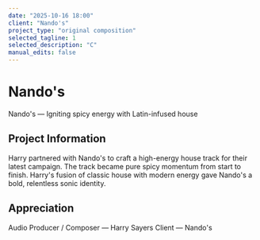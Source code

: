 ```yaml
---
date: "2025-10-16 18:00"
client: "Nando's"
project_type: "original composition"
selected_tagline: 1
selected_description: "C"
manual_edits: false
---
```


# Nando's
Nando's — Igniting spicy energy with Latin-infused house

## Project Information
Harry partnered with Nando's to craft a high-energy house track for their latest campaign. The track became pure spicy momentum from start to finish. Harry's fusion of classic house with modern energy gave Nando's a bold, relentless sonic identity.

## Appreciation
Audio Producer / Composer — Harry Sayers
Client — Nando's
